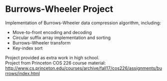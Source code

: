 # Burrows-Wheeler Project
Implementation of Burrows-Wheeler data compression algorithm, including:

* Move-to-front encoding and decoding
* Circular suffix array implementation and sorting
* Burrows–Wheeler transform
* Key-index sort

Project provided as extra work in high school.  
Project from Princeton COS 226 course material: http://www.cs.princeton.edu/courses/archive/fall17/cos226/assignments/burrows/index.html
